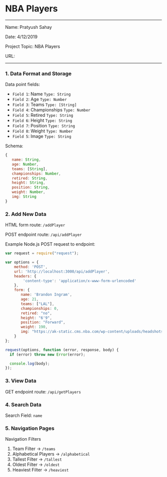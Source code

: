 
# NBA Players

---

Name: Pratyush Sahay

Date: 4/12/2019

Project Topic: NBA Players

URL: 

---


### 1. Data Format and Storage

Data point fields:
- `Field 1`: Name                `Type: String`
- `Field 2`: Age                 `Type: Number`
- `Field 3`: Teams               `Type: [String]`
- `Field 4`: Championships       `Type: Number`
- `Field 5`: Retired             `Type: String`
- `Field 6`: Height              `Type: String`
- `Field 7`: Position            `Type: String`
- `Field 8`: Weight              `Type: Number`
- `Field 5`: Image               `Type: String`


Schema: 
```javascript
{
   name: String,
   age: Number,
   teams: [String],
   championships: Number,
   retired: String,
   height: String,
   position: String,
   weight: Number,
   img: String
}
```

### 2. Add New Data

HTML form route: `/addPlayer`

POST endpoint route: `/api/addPlayer`

Example Node.js POST request to endpoint: 
```javascript
var request = require("request");

var options = { 
    method: 'POST',
    url: 'http://localhost:3000/api/addPlayer',
    headers: { 
        'content-type': 'application/x-www-form-urlencoded' 
    },
    form: { 
       name: 'Brandon Ingram',
       age: 21,
       teams: ["LAL"],
       championships: 0,
       retired: "no",
       height: "6'9",
       position: "Forward",
       weight: 190,
       img: "https://ak-static.cms.nba.com/wp-content/uploads/headshots/nba/latest/260x190/1627742.png"
    } 
};

request(options, function (error, response, body) {
  if (error) throw new Error(error);

  console.log(body);
});
```

### 3. View Data

GET endpoint route: `/api/getPlayers`

### 4. Search Data

Search Field: `name`

### 5. Navigation Pages

Navigation Filters
1. Team Filter -> `/teams`
2. Alphabetical Players -> `/alphabetical`
3. Tallest Filter -> `/tallest`
4. Oldest Filter -> `/oldest`
5. Heaviest Filter -> `/heaviest`

